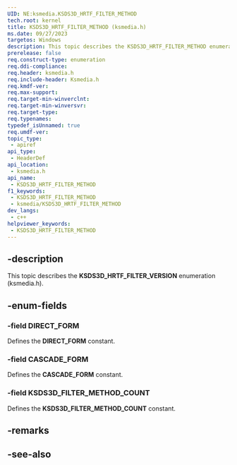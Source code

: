 ```yaml
---
UID: NE:ksmedia.KSDS3D_HRTF_FILTER_METHOD
tech.root: kernel
title: KSDS3D_HRTF_FILTER_METHOD (ksmedia.h)
ms.date: 09/27/2023
targetos: Windows
description: This topic describes the KSDS3D_HRTF_FILTER_METHOD enumeration (ksmedia.h).
prerelease: false
req.construct-type: enumeration
req.ddi-compliance: 
req.header: ksmedia.h
req.include-header: Ksmedia.h
req.kmdf-ver: 
req.max-support: 
req.target-min-winverclnt:
req.target-min-winversvr: 
req.target-type: 
req.typenames: 
typedef_isUnnamed: true
req.umdf-ver: 
topic_type:
 - apiref
api_type:
 - HeaderDef
api_location:
 - ksmedia.h
api_name:
 - KSDS3D_HRTF_FILTER_METHOD
f1_keywords:
 - KSDS3D_HRTF_FILTER_METHOD
 - ksmedia/KSDS3D_HRTF_FILTER_METHOD
dev_langs:
 - c++
helpviewer_keywords:
 - KSDS3D_HRTF_FILTER_METHOD
---
```


## -description

This topic describes the **KSDS3D_HRTF_FILTER_VERSION** enumeration (ksmedia.h).

## -enum-fields

### -field DIRECT_FORM

Defines the **DIRECT_FORM** constant.

### -field CASCADE_FORM

Defines the **CASCADE_FORM** constant.

### -field KSDS3D_FILTER_METHOD_COUNT

Defines the **KSDS3D_FILTER_METHOD_COUNT** constant.

## -remarks

## -see-also
